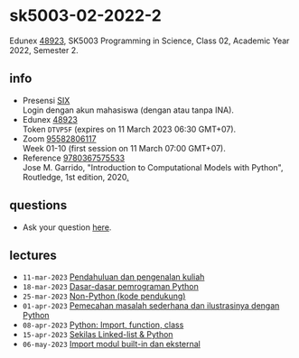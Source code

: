 # sk5003-02-2022-2
Edunex [48923](https://edunex.itb.ac.id/courses/48923/preview), SK5003 Programming in Science, Class 02, Academic Year 2022, Semester 2.


## info
+ Presensi [SIX](https://akademik.itb.ac.id/login)<br>
  Login dengan akun mahasiswa (dengan atau tanpa INA).
+ Edunex [48923](https://edunex.itb.ac.id/courses/48923/preview)<br>
  Token `DTVP5F` (expires on 11 March 2023 06:30 GMT+07).
+ Zoom [95582806117](https://itb-ac-id.zoom.us/j/95582806117?pwd=dFprT1FiNUwrZHBONmcyR3hHL29xZz09)<br>
  Week 01-10 (first session on 11 March 07:00 GMT+07).
+ Reference [9780367575533](https://isbnsearch.org/isbn/9780367575533)<br>
  Jose M. Garrido, "Introduction to Computational Models with Python", Routledge, 1st edition, 2020[.](https://drive.google.com/file/d/1g5yy4Gumjgx32S5fyh_apyW87rGWAR-c/view?usp=share_link)


## questions
+ Ask your question [here](https://github.com/dudung/sk5003-02-2022-2/issues/2).


## lectures
+ `11-mar-2023` [Pendahuluan dan pengenalan kuliah](note/01/README.md)
+ `18-mar-2023` [Dasar-dasar pemrograman Python](note/02/README.md)
+ `25-mar-2023` [Non-Python (kode pendukung)](note/03/README.md)
+ `01-apr-2023` [Pemecahan masalah sederhana dan ilustrasinya dengan Python](note/04/README.md)
+ `08-apr-2023` [Python: Import, function, class](note/05/README.md)
+ `15-apr-2023` [Sekilas Linked-list & Python](note/06/README.md)
+ `06-may-2023` [Import modul built-in dan eksternal](note/07/README.md)
